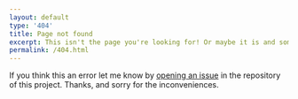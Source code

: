 ```yaml
---
layout: default
type: '404'
title: Page not found
excerpt: This isn't the page you're looking for! Or maybe it is and something is wrong with this site.
permalink: /404.html
---
```


If you think this an error let me know by [opening an issue](https://github.com/jeremenichelli/personal-site/issues/new) in the repository of this project. Thanks, and sorry for the inconveniences.
